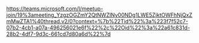https://teams.microsoft.com/l/meetup-join/19%3ameeting_YzgzOGZmY2QtNWZlNy00NDg1LWE5ZjktOWFhNjQxZmMwZTA1%40thread.v2/0?context=%7b%22Tid%22%3a%223f7f52c7-07b2-4cb1-a07a-496256021e6f%22%2c%22Oid%22%3a%22a61c831d-28b2-4df7-9d3c-661cd7d80a6d%22%7d
